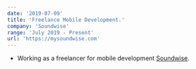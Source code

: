 ```yaml
---
date: '2019-07-09'
title: 'Freelance Mobile Development.'
company: 'Soundwise'
range: 'July 2019 - Present'
url: 'https://mysoundwise.com'
---
```


- Working as a freelancer for mobile development [Soundwise](https://mysoundwise.com/).